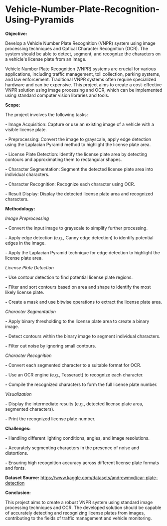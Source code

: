 # Vehicle-Number-Plate-Recognition-Using-Pyramids


**Objective:**

Develop a Vehicle Number Plate Recognition (VNPR) system using image processing techniques and Optical Character Recognition (OCR). The system should be able to detect, segment, and recognize the characters on a vehicle's license plate from an image.

Vehicle Number Plate Recognition (VNPR) systems are crucial for various applications, including traffic management, toll collection, parking systems, and law enforcement. Traditional VNPR systems often require specialized hardware and can be expensive. This project aims to create a cost-effective VNPR solution using image processing and OCR, which can be implemented using standard computer vision libraries and tools.

**Scope:**

The project involves the following tasks:

**-** Image Acquisition: Capture or use an existing image of a vehicle with a visible license plate.

**-** Preprocessing: Convert the image to grayscale, apply edge detection using the Laplacian Pyramid method to highlight the license plate area.

**-** License Plate Detection: Identify the license plate area by detecting contours and approximating them to rectangular shapes.

**-** Character Segmentation: Segment the detected license plate area into individual characters.

**-** Character Recognition: Recognize each character using OCR.

**-** Result Display: Display the detected license plate area and recognized characters.

**Methodology:**

*Image Preprocessing*

**-** Convert the input image to grayscale to simplify further processing.

**-** Apply edge detection (e.g., Canny edge detection) to identify potential edges in the image.

**-** Apply the Laplacian Pyramid technique for edge detection to highlight the license plate area.

*License Plate Detection*

**-** Use contour detection to find potential license plate regions.

**-** Filter and sort contours based on area and shape to identify the most likely license plate.

**-** Create a mask and use bitwise operations to extract the license plate area.

*Character Segmentation*

**-** Apply binary thresholding to the license plate area to create a binary image.

**-** Detect contours within the binary image to segment individual characters.

**-** Filter out noise by ignoring small contours.

*Character Recognition*

**-** Convert each segmented character to a suitable format for OCR.

**-** Use an OCR engine (e.g., Tesseract) to recognize each character.

**-** Compile the recognized characters to form the full license plate number.

*Visualization*

**-** Display the intermediate results (e.g., detected license plate area, segmented characters).

**-** Print the recognized license plate number.

**Challenges:**

**-** Handling different lighting conditions, angles, and image resolutions.

**-** Accurately segmenting characters in the presence of noise and distortions.

**-** Ensuring high recognition accuracy across different license plate formats and fonts.

**Dataset Source:** https://www.kaggle.com/datasets/andrewmvd/car-plate-detection

**Conclusion:**

This project aims to create a robust VNPR system using standard image processing techniques and OCR. The developed solution should be capable of accurately detecting and recognizing license plates from images, contributing to the fields of traffic management and vehicle monitoring.

